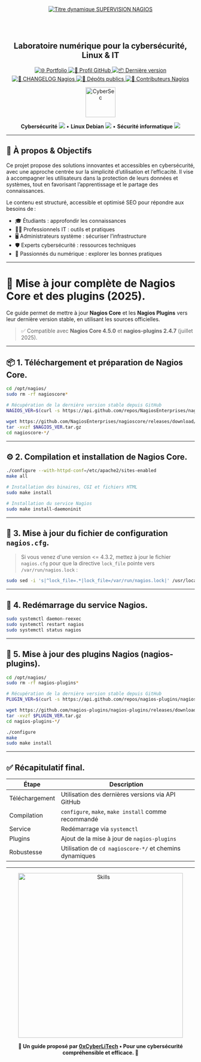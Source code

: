 <div align="center">
  
  <br></br>
  
  <a href="https://github.com/0xCyberLiTech">
    <img src="https://readme-typing-svg.herokuapp.com?font=JetBrains+Mono&size=50&duration=6000&pause=1000000000&color=FF0048&center=true&vCenter=true&width=1100&lines=%3ESUPERVISION+NAGIOS_" alt="Titre dynamique SUPERVISION NAGIOS" />
  </a>
  
  <br></br>

  <h2>Laboratoire numérique pour la cybersécurité, Linux & IT</h2>

  <p align="center">
    <a href="https://0xcyberlitech.github.io/">
      <img src="https://img.shields.io/badge/Portfolio-0xCyberLiTech-181717?logo=github&style=flat-square" alt="🌐 Portfolio" />
    </a>
    <a href="https://github.com/0xCyberLiTech">
      <img src="https://img.shields.io/badge/Profil-GitHub-181717?logo=github&style=flat-square" alt="🔗 Profil GitHub" />
    </a>
    <a href="https://github.com/0xCyberLiTech/Nagios/releases/latest">
      <img src="https://img.shields.io/github/v/release/0xCyberLiTech/Nagios?label=version&style=flat-square&color=blue" alt="📦 Dernière version" />
    </a>
    <a href="https://github.com/0xCyberLiTech/Nagios/blob/main/CHANGELOG.md">
      <img src="https://img.shields.io/badge/📄%20Changelog-Nagios-blue?style=flat-square" alt="📄 CHANGELOG Nagios" />
    </a>
    <a href="https://github.com/0xCyberLiTech?tab=repositories">
      <img src="https://img.shields.io/badge/Dépôts-publics-blue?style=flat-square" alt="📂 Dépôts publics" />
    </a>
    <a href="https://github.com/0xCyberLiTech/Nagios/graphs/contributors">
      <img src="https://img.shields.io/badge/👥%20Contributeurs-cliquez%20ici-007ec6?style=flat-square" alt="👥 Contributeurs Nagios" />
    </a>
  </p>

</div>

<!--
Optimisation SEO : mots-clés Nagios, 0xCyberLiTech, supervision informatique, monitoring, Nagios, Zabbix, Smokeping, administration système, sécurité informatique, Linux, Debian, tutoriels supervision, guides monitoring, alertes réseau, performance réseau, open source, ressources techniques, IT, professionnels, étudiants, passionnés, gestion d’infrastructure, surveillance réseau, outils de supervision.
-->

<div align="center">
  <img src="https://img.icons8.com/fluency/96/000000/cyber-security.png" alt="CyberSec" width="80"/>
</div>

<div align="center">
  <p>
    <strong>Cybersécurité</strong> <img src="https://img.icons8.com/color/24/000000/lock--v1.png"/> • <strong>Linux Debian</strong> <img src="https://img.icons8.com/color/24/000000/linux.png"/> • <strong>Sécurité informatique</strong> <img src="https://img.icons8.com/color/24/000000/shield-security.png"/>
  </p>
</div>

---

## 🚀 À propos & Objectifs

Ce projet propose des solutions innovantes et accessibles en cybersécurité, avec une approche centrée sur la simplicité d’utilisation et l’efficacité. Il vise à accompagner les utilisateurs dans la protection de leurs données et systèmes, tout en favorisant l’apprentissage et le partage des connaissances.

Le contenu est structuré, accessible et optimisé SEO pour répondre aux besoins de :
- 🎓 Étudiants : approfondir les connaissances
- 👨‍💻 Professionnels IT : outils et pratiques
- 🖥️ Administrateurs système : sécuriser l’infrastructure
- 🛡️ Experts cybersécurité : ressources techniques
- 🚀 Passionnés du numérique : explorer les bonnes pratiques

---

# 🧭 Mise à jour complète de Nagios Core et des plugins (2025).

Ce guide permet de mettre à jour **Nagios Core** et les **Nagios Plugins** vers leur dernière version stable, en utilisant les sources officielles.

> ✅ Compatible avec **Nagios Core 4.5.0** et **nagios-plugins 2.4.7** (juillet 2025).

---

## 📦 1. Téléchargement et préparation de Nagios Core.

```bash
cd /opt/nagios/
sudo rm -rf nagioscore*

# Récupération de la dernière version stable depuis GitHub
NAGIOS_VER=$(curl -s https://api.github.com/repos/NagiosEnterprises/nagioscore/releases/latest | grep tag_name | cut -d '"' -f 4)

wget https://github.com/NagiosEnterprises/nagioscore/releases/download/$NAGIOS_VER/$NAGIOS_VER.tar.gz
tar -xvzf $NAGIOS_VER.tar.gz
cd nagioscore-*/
```

---

## ⚙️ 2. Compilation et installation de Nagios Core.

```bash
./configure --with-httpd-conf=/etc/apache2/sites-enabled
make all

# Installation des binaires, CGI et fichiers HTML
sudo make install

# Installation du service Nagios
sudo make install-daemoninit
```

---

## 🔧 3. Mise à jour du fichier de configuration `nagios.cfg`.

> Si vous venez d'une version <= 4.3.2, mettez à jour le fichier `nagios.cfg` pour que la directive `lock_file` pointe vers `/var/run/nagios.lock` :

```bash
sudo sed -i 's|^lock_file=.*|lock_file=/var/run/nagios.lock|' /usr/local/nagios/etc/nagios.cfg
```

---

## 🔄 4. Redémarrage du service Nagios.

```bash
sudo systemctl daemon-reexec
sudo systemctl restart nagios
sudo systemctl status nagios
```

---

## 🧰 5. Mise à jour des plugins Nagios (nagios-plugins).

```bash
cd /opt/nagios/
sudo rm -rf nagios-plugins*

# Récupération de la dernière version stable depuis GitHub
PLUGIN_VER=$(curl -s https://api.github.com/repos/nagios-plugins/nagios-plugins/releases/latest | grep tag_name | cut -d '"' -f 4)

wget https://github.com/nagios-plugins/nagios-plugins/releases/download/$PLUGIN_VER/$PLUGIN_VER.tar.gz
tar -xvzf $PLUGIN_VER.tar.gz
cd nagios-plugins-*/

./configure
make
sudo make install
```

---

## ✅ Récapitulatif final.

| Étape | Description |
|-------|-------------|
| Téléchargement | Utilisation des dernières versions via API GitHub |
| Compilation | `configure`, `make`, `make install` comme recommandé |
| Service | Redémarrage via `systemctl` |
| Plugins | Ajout de la mise à jour de `nagios-plugins` |
| Robustesse | Utilisation de `cd nagioscore-*/` et chemins dynamiques |

---

<div align="center">
  <a href="https://github.com/0xCyberLiTech" target="_blank" rel="noopener">
    <img src="https://skillicons.dev/icons?i=linux,debian,bash,docker,nginx,git,vim,python,markdown" alt="Skills" width="440">
  </a>
</div>

<p align="center">
  <b>🔐 Un guide proposé par <a href="https://github.com/0xCyberLiTech">0xCyberLiTech</a> • Pour une cybersécurité compréhensible et efficace. 🔐</b>
</p>
